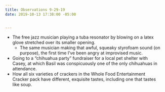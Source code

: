 ```yaml
---
title: Observations 9-29-19
date: 2019-10-13 17:38:00 -05:00


---
```


- The free jazz musician playing a tuba resonator by blowing on a latex glove stretched over its smaller opening.
	- The same musician making that awful, squeaky styrofoam sound (on purpose), the first time I’ve been angry at improvised music.
- Going to a “chihuahua party” fundraiser for a local pet shelter with Casey, at which Basil was conspicuously one of the only chihuahuas in attendance.
- How all six varieties of crackers in the Whole Food Entertainment Cracker pack have different, exquisite tastes, including one that tastes like soup.